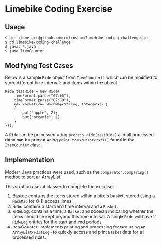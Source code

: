 # Limebike Coding Exercise

## Usage

``` 
$ git clone git@github.com:colinshum/limebike-coding-challenge.git
$ cd limebike-coding-challenge
$ javac *.java
$ java ItemCounter
```

## Modifying Test Cases

Below is a sample `Ride` object from `ItemCounter()` which can be modified to store different time intervals and items within the object.

```
Ride testRide = new Ride(
    timeFormat.parse("07:00"),
    timeFormat.parse("07:30"),
    new Basket(new HashMap<String, Integer>() {
    {
        put("apple", 2);
        put("brownie", 1);
    }
}));
```

A `Ride` can be processed using `process_ride(testRide)` and all processed rides can be printed using `printItemsPerInterval()` found in the `ItemCounter` class. 

## Implementation

Modern Java practices were used, such as the `Comparator.comparing()` method to sort an ArrayList.

This solution uses 4 classes to complete the exercise:

1. Basket: contains the items stored within a bike's basket, stored using a `HashMap` for O(1) access times.
2. Ride: contains a start/end time interval and a `Basket`.
3. RideLog: contains a time, a `Basket` and boolean indicating whether the items should be kept beyond this time interval. A single `Ride` will have 2 `RideLog` entries for the start and end periods. 
4. ItemCounter: implements printing and processing feature using an `ArrayList<RideLog>` to quickly access and print `Basket` data for all processed rides. 
